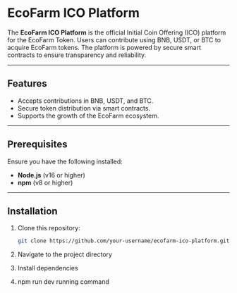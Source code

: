 # EcoFarm ICO Platform

The **EcoFarm ICO Platform** is the official Initial Coin Offering (ICO) platform for the EcoFarm Token. Users can contribute using BNB, USDT, or BTC to acquire EcoFarm tokens. The platform is powered by secure smart contracts to ensure transparency and reliability.

---

## **Features**
- Accepts contributions in BNB, USDT, and BTC.
- Secure token distribution via smart contracts.
- Supports the growth of the EcoFarm ecosystem.

---

## **Prerequisites**
Ensure you have the following installed:
- **Node.js** (v16 or higher)
- **npm** (v8 or higher)

---

## **Installation**
1. Clone this repository:
   ```bash
   git clone https://github.com/your-username/ecofarm-ico-platform.git

2. Navigate to the project directory

3. Install dependencies

4. npm run dev running command
